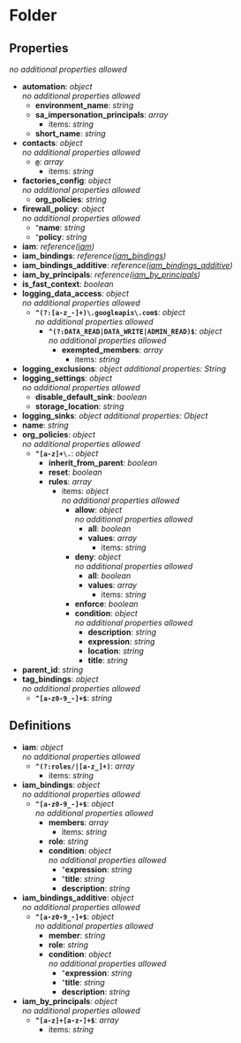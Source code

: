 # Folder

<!-- markdownlint-disable MD036 -->

## Properties

*no additional properties allowed*

- **automation**: *object*
  <br>*no additional properties allowed*
  - **environment_name**: *string*
  - **sa_impersonation_principals**: *array*
    - items: *string*
  - **short_name**: *string*
- **contacts**: *object*
  <br>*no additional properties allowed*
  - **`@`**: *array*
    - items: *string*
- **factories_config**: *object*
  <br>*no additional properties allowed*
  - **org_policies**: *string*
- **firewall_policy**: *object*
  <br>*no additional properties allowed*
  - ⁺**name**: *string*
  - ⁺**policy**: *string*
- **iam**: *reference([iam](#refs-iam))*
- **iam_bindings**: *reference([iam_bindings](#refs-iam_bindings))*
- **iam_bindings_additive**: *reference([iam_bindings_additive](#refs-iam_bindings_additive))*
- **iam_by_principals**: *reference([iam_by_principals](#refs-iam_by_principals))*
- **is_fast_context**: *boolean*
- **logging_data_access**: *object*
  <br>*no additional properties allowed*
  - **`^(?:[a-z_-]+)\.googleapis\.com$`**: *object*
    <br>*no additional properties allowed*
    - **`^(?:DATA_READ|DATA_WRITE|ADMIN_READ)$`**: *object*
      <br>*no additional properties allowed*
      - **exempted_members**: *array*
        - items: *string*
- **logging_exclusions**: *object*
  *additional properties: String*
- **logging_settings**: *object*
  <br>*no additional properties allowed*
  - **disable_default_sink**: *boolean*
  - **storage_location**: *string*
- **logging_sinks**: *object*
  *additional properties: Object*
- **name**: *string*
- **org_policies**: *object*
  <br>*no additional properties allowed*
  - **`^[a-z]+\.`**: *object*
    - **inherit_from_parent**: *boolean*
    - **reset**: *boolean*
    - **rules**: *array*
      - items: *object*
        <br>*no additional properties allowed*
        - **allow**: *object*
          <br>*no additional properties allowed*
          - **all**: *boolean*
          - **values**: *array*
            - items: *string*
        - **deny**: *object*
          <br>*no additional properties allowed*
          - **all**: *boolean*
          - **values**: *array*
            - items: *string*
        - **enforce**: *boolean*
        - **condition**: *object*
          <br>*no additional properties allowed*
          - **description**: *string*
          - **expression**: *string*
          - **location**: *string*
          - **title**: *string*
- **parent_id**: *string*
- **tag_bindings**: *object*
  <br>*no additional properties allowed*
  - **`^[a-z0-9_-]+$`**: *string*

## Definitions

- **iam**<a name="refs-iam"></a>: *object*
  <br>*no additional properties allowed*
  - **`^(?:roles/|[a-z_]+)`**: *array*
    - items: *string*
- **iam_bindings**<a name="refs-iam_bindings"></a>: *object*
  <br>*no additional properties allowed*
  - **`^[a-z0-9_-]+$`**: *object*
    <br>*no additional properties allowed*
    - **members**: *array*
      - items: *string*
    - **role**: *string*
    - **condition**: *object*
      <br>*no additional properties allowed*
      - ⁺**expression**: *string*
      - ⁺**title**: *string*
      - **description**: *string*
- **iam_bindings_additive**<a name="refs-iam_bindings_additive"></a>: *object*
  <br>*no additional properties allowed*
  - **`^[a-z0-9_-]+$`**: *object*
    <br>*no additional properties allowed*
    - **member**: *string*
    - **role**: *string*
    - **condition**: *object*
      <br>*no additional properties allowed*
      - ⁺**expression**: *string*
      - ⁺**title**: *string*
      - **description**: *string*
- **iam_by_principals**<a name="refs-iam_by_principals"></a>: *object*
  <br>*no additional properties allowed*
  - **`^[a-z]+[a-z-]+$`**: *array*
    - items: *string*